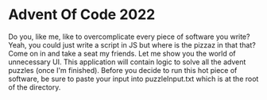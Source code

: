 # Advent Of Code 2022
Do you, like me, like to overcomplicate every piece of software you write? Yeah, you could just write a script in JS but where is the pizzaz in that that? Come on in and take a seat my friends. Let me show you the world of unnecessary UI. This application will contain logic to solve all the advent puzzles (once I'm finished). Before you decide to run this hot piece of software, be sure to paste your input into puzzleInput.txt which is at the root of the directory. 
